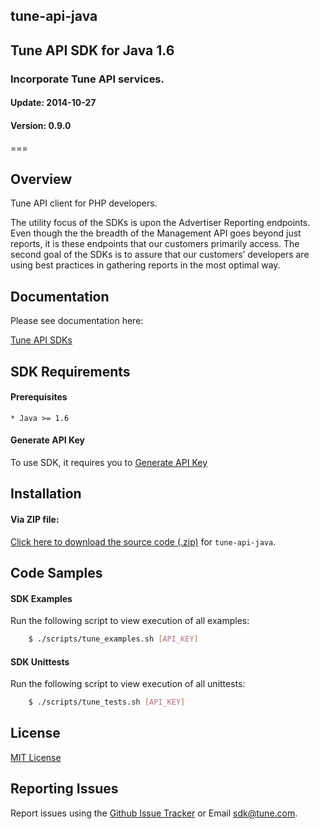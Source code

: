 <h2>tune-api-java</h2>
<h2>Tune API SDK for Java 1.6</h2>
<h3>Incorporate Tune API services.</h3>
<h4>Update:  2014-10-27</h4>
<h4>Version: 0.9.0</h4>
===

## Overview
Tune API client for PHP developers.

The utility focus of the SDKs is upon the Advertiser Reporting endpoints. Even though the the breadth of the Management API goes beyond just reports, it is these endpoints that our customers primarily access. The second goal of the SDKs is to assure that our customers’ developers are using best practices in gathering reports in the most optimal way.

## Documentation

Please see documentation here:

[Tune API SDKs](https://developers.mobileapptracking.com/tune-api-sdks/)

<a name="sdk_requirements"></a>
## SDK Requirements

<a name="sdk_prerequisites"></a>
#### Prerequisites

    * Java >= 1.6

<a name="generate_api_key"></a>
#### Generate API Key

To use SDK, it requires you to [Generate API Key](http://developers.mobileapptracking.com/generate-api-key/)

<a name="sdk_installation"></a>
## Installation


<a name="sdk_installation_zip"></a>
#### Via ZIP file:

[Click here to download the source code
(.zip)](https://github.com/MobileAppTracking/tune-api-java/archive/master.zip) for `tune-api-java`.

<a name="sdk_code_samples"></a>
## Code Samples

<a name="sdk_examples"></a>
#### SDK Examples

Run the following script to view execution of all examples:
```bash
    $ ./scripts/tune_examples.sh [API_KEY]
```

<a name="sdk_unittests"></a>
#### SDK Unittests

Run the following script to view execution of all unittests:
```bash
    $ ./scripts/tune_tests.sh [API_KEY]
```

<a name="license"></a>
## License

[MIT License](http://opensource.org/licenses/MIT)

<a name="sdk_reporting_issues"></a>
## Reporting Issues

Report issues using the [Github Issue Tracker](https://github.com/MobileAppTracking/tune-api-java/issues) or Email [sdk@tune.com](mailto:sdk@tune.com).
